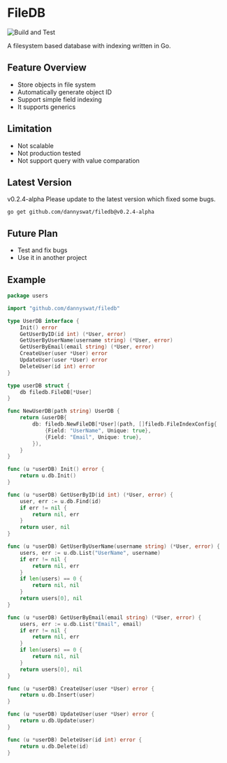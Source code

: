 # FileDB
![Build and Test](https://github.com/dannyswat/filedb/actions/workflows/go.yml/badge.svg)

A filesystem based database with indexing written in Go.

## Feature Overview
- Store objects in file system
- Automatically generate object ID
- Support simple field indexing
- It supports generics

## Limitation
- Not scalable
- Not production tested
- Not support query with value comparation

## Latest Version
v0.2.4-alpha
Please update to the latest version which fixed some bugs.

```console
go get github.com/dannyswat/filedb@v0.2.4-alpha
```

## Future Plan
- Test and fix bugs
- Use it in another project

## Example
```go
package users

import "github.com/dannyswat/filedb"

type UserDB interface {
	Init() error
	GetUserByID(id int) (*User, error)
	GetUserByUserName(username string) (*User, error)
	GetUserByEmail(email string) (*User, error)
	CreateUser(user *User) error
	UpdateUser(user *User) error
	DeleteUser(id int) error
}

type userDB struct {
	db filedb.FileDB[*User]
}

func NewUserDB(path string) UserDB {
	return &userDB{
		db: filedb.NewFileDB[*User](path, []filedb.FileIndexConfig{
			{Field: "UserName", Unique: true},
			{Field: "Email", Unique: true},
		}),
	}
}

func (u *userDB) Init() error {
	return u.db.Init()
}

func (u *userDB) GetUserByID(id int) (*User, error) {
	user, err := u.db.Find(id)
	if err != nil {
		return nil, err
	}
	return user, nil
}

func (u *userDB) GetUserByUserName(username string) (*User, error) {
	users, err := u.db.List("UserName", username)
	if err != nil {
		return nil, err
	}
	if len(users) == 0 {
		return nil, nil
	}
	return users[0], nil
}

func (u *userDB) GetUserByEmail(email string) (*User, error) {
	users, err := u.db.List("Email", email)
	if err != nil {
		return nil, err
	}
	if len(users) == 0 {
		return nil, nil
	}
	return users[0], nil
}

func (u *userDB) CreateUser(user *User) error {
	return u.db.Insert(user)
}

func (u *userDB) UpdateUser(user *User) error {
	return u.db.Update(user)
}

func (u *userDB) DeleteUser(id int) error {
	return u.db.Delete(id)
}

```
